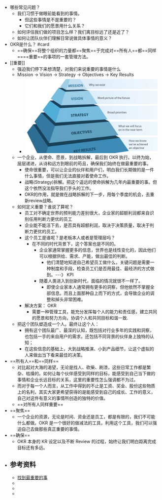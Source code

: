 - 哪些常见问题？
	- 我们习惯于做眼前能看到的事情。
		- 但这些事情是不是重要的？
		- 它们和我们的愿景用什么关系？
	- 如何评估我们做的项目怎么样？我们离目标远了还是近了？
	- 如何让团队伙伴们理解日常说做具体事情的意义？
- OKR是什么？ #card
	- ==确保==将整个组织的力量都==聚焦==于完成对==所有人==都==同样====重要==的事项的一套管理方法。
- [[重要]]
	- 强迫我们停下来想清楚，对我们来说重要的事情是什么
	- Mission -> Vision -> Strategy -> Objectives -> Key Results
		- ![image.png](../assets/image_1641194855418_0.png)
	- 一个企业，从使命、愿景，到战略拆解，最后到 OKR 执行。以终为始，层层递进，从诗和远方到眼前的苟且，确保我们始终在做最重要的事。
		- 使命很重要，可以让企业的伙伴和用户们，明白我们长期做的是一件什么事情，但是我们无法直接对着使命工作。
		- 战略(Strategy)拆解。把这个遥远的使命拆解为几年内最重要的事。但这个依然没法指导我们手头的工作。
		- OKR的作用，就是做在战略拆解的下一步，用每个季度的机会，去重新review战略。
	- 如何定义重要？谁说了算呢？
		- 员工对不确定世界的预判能力差别很大，企业家的超额利润都来自识别任用判断力更优的员工
		- 企业能不能活下去，是否具有超额利润，取决于决策质量，取决于判断力更优的员工。
		- 这个员工是谁呢？是老板本人或者是管理层吗？
			- 在不同的时代背景下，这个答案也是不同的。
				- 企业家通常掌握更多的信息，世界也是线性变化的，因此他们可以根据供给、需求、产能，做出最佳的判断。
					- 他们清楚地知道自己希望员工做什么，关键问题是需要一种制度和手段，检查员工们是否用最佳、最经济的方式做到。---》 KPI
				- 随着人类进入到创新时代，面临的情况就很不一样了。
					- 即使企业家本人通常拥有更多的洞察，但他依然不掌握全部信息。而且上面那种自上而下的方式，会导致企业的调整和掉头非常困难。
		- 解决方案： OKR
			- 需要一种管理工具，能充分发挥每个人的能力和责任感，建立共同的愿景和努力方向，协调个人和共同目标和谐一致.
	- 把这个团队塑造成一个人。最终让这个人：
		- 拥有这个团队最广、最深的认知，既包括对行业多年的实践和洞察，也包括一手的来自用户的需求，还包括不同背景的伙伴身上独特的认知；
		- 在这些信息的基础上，大到战略推演、小到产品细节，让这个虚拟的人来做出当下看来最佳的决策。
- ==所有人==和==同样==
	- 对比起对大海的渴望，无论是找人、砍柴、刷漆，这些日常工作都是繁杂、枯燥的。如何让每个伙伴感受到同样的目标，能感受到自己当下做的事情和企业长远目标的关系，这里的重要性怎么强调都不为过。
	- 而对于每一个人而言，从工作中得到的不止是工资、奖金、股份这些物质上的名利，其实大家更希望获得的是能感受到自己的成长、工作的意义，自己对这件有意义的事情所创造的独特的价值。
	- ==对所有人同样重要==
- ==聚焦==
	- 一个企业的资源，无论是时间、资金还是员工，都是有限的，我们不可能什么都做。OKR 是一个很好的做减法的工具，利用这个工具，我们可以强迫自己去做那些真正重要的事情。
- ==确保==
	- OKR 本身的 KR 设定以及不断 Review 的过程，始终让我们明白距离完成目标还有多远。
- ## 参考资料
	- [找到最重要的事](https://mp.weixin.qq.com/s/1T8r7HIX8NAQqUowFOV0rg)
	-
	-
	-